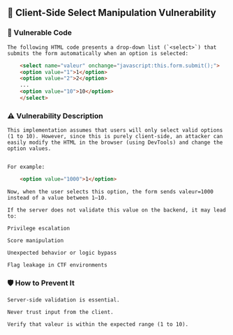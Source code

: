 ## 🎯 Client-Side Select Manipulation Vulnerability

### 🧩 Vulnerable Code

    The following HTML code presents a drop-down list (`<select>`) that submits the form automatically when an option is selected:

```html
    <select name="valeur" onchange="javascript:this.form.submit();">
    <option value="1">1</option>
    <option value="2">2</option>
    ...
    <option value="10">10</option>
    </select>

```
### ⚠️ Vulnerability Description
    This implementation assumes that users will only select valid options (1 to 10). However, since this is purely client-side, an attacker can easily modify the HTML in the browser (using DevTools) and change the option values.

    
    For example:
```html
    <option value="1000">1</option>
```


    Now, when the user selects this option, the form sends valeur=1000 instead of a value between 1–10.

    If the server does not validate this value on the backend, it may lead to:

    Privilege escalation

    Score manipulation

    Unexpected behavior or logic bypass

    Flag leakage in CTF environments

### 🛡️ How to Prevent It
    Server-side validation is essential.

    Never trust input from the client.

    Verify that valeur is within the expected range (1 to 10).
